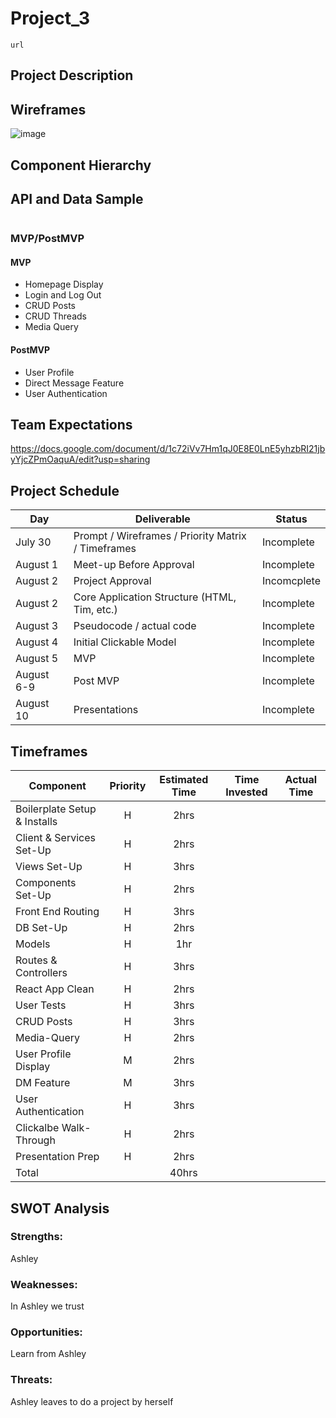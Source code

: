 # Project_3
```
url
```

## Project Description


## Wireframes

![image](https://user-images.githubusercontent.com/85095722/127693845-8df04e65-3a49-4f7c-8dde-3f72908a0dc7.png)



## Component Hierarchy


## API and Data Sample
```

 ```
    
### MVP/PostMVP

#### MVP

- Homepage Display
- Login and Log Out
- CRUD Posts
- CRUD Threads
- Media Query


#### PostMVP

- User Profile
- Direct Message Feature
- User Authentication

## Team Expectations

https://docs.google.com/document/d/1c72iVv7Hm1qJ0E8E0LnE5yhzbRI21jbyYjcZPmOaquA/edit?usp=sharing

## Project Schedule

|  Day | Deliverable | Status
|---|---| ---|
|July 30| Prompt / Wireframes / Priority Matrix / Timeframes | Incomplete
|August 1| Meet-up Before Approval | Incomplete
|August 2| Project Approval | Incomcplete
|August 2| Core Application Structure (HTML, Tim, etc.) | Incomplete
|August 3| Pseudocode / actual code | Incomplete
|August 4| Initial Clickable Model | Incomplete
|August 5| MVP  | Incomplete
|August 6-9| Post MVP | Incomplete
|August 10| Presentations | Incomplete

## Timeframes

| Component | Priority | Estimated Time | Time Invested | Actual Time |
| --- | :---: |  :---: | :---: | :---: |
|  Boilerplate Setup & Installs | H | 2hrs | | |
| Client & Services Set-Up | H | 2hrs| | |
| Views Set-Up | H | 3hrs | | |
| Components Set-Up | H | 2hrs | | |
| Front End Routing | H | 3hrs | | |
| DB Set-Up | H | 2hrs | | |
| Models| H | 1hr | | |
| Routes & Controllers | H | 3hrs | | |
| React App Clean | H | 2hrs | | |
| User Tests | H | 3hrs | | |
| CRUD Posts | H | 3hrs | | |
| Media-Query | H | 2hrs | | |
| User Profile Display | M | 2hrs | | |
| DM Feature | M | 3hrs | | |
| User Authentication | H | 3hrs | | |
| Clickalbe Walk-Through | H | 2hrs | | |
| Presentation Prep | H | 2hrs | | |
| Total | | 40hrs | | |

## SWOT Analysis

### Strengths:
Ashley
### Weaknesses:
In Ashley we trust
### Opportunities:
Learn from Ashley
### Threats:
Ashley leaves to do a project by herself
